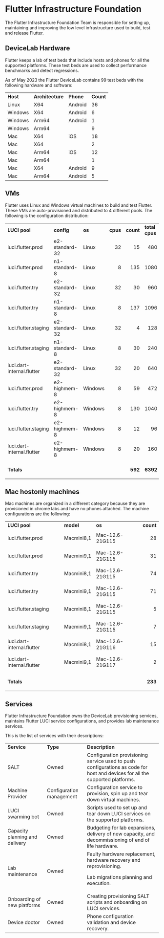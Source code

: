 # Flutter Infrastructure Foundation

The Flutter Infrastructure Foundation Team is responsible for setting up,
maintaining and improving the low level infrastructure used to build, test and
release Flutter.

## DeviceLab Hardware

Flutter keeps a lab of test beds that include hosts and phones for all the
supported platforms. These test beds are used to collect performance benchmarks
and detect regressions.

As of May 2023 the Flutter DeviceLab contains 99 test beds with the following
hardware and software:

<table>
  <tr>
   <td><strong>Host</strong>
   </td>
   <td><strong>Architecture</strong>
   </td>
   <td><strong>Phone</strong>
   </td>
   <td><strong>Count</strong>
   </td>
  </tr>
  <tr>
   <td>Linux
   </td>
   <td>X64
   </td>
   <td>Android
   </td>
   <td>36
   </td>
  </tr>
  <tr>
   <td>Windows
   </td>
   <td>X64
   </td>
   <td>Android
   </td>
   <td>6
   </td>
  </tr>
  <tr>
   <td>Windows
   </td>
   <td>Arm64
   </td>
   <td>Android
   </td>
   <td>1
   </td>
  </tr>
  <tr>
   <td>Windows
   </td>
   <td>Arm64
   </td>
   <td>
   </td>
   <td>9
   </td>
  </tr>
  <tr>
   <td>Mac
   </td>
   <td>X64
   </td>
   <td>iOS
   </td>
   <td>18
   </td>
  </tr>
  <tr>
   <td>Mac
   </td>
   <td>X64
   </td>
   <td>
   </td>
   <td>2
   </td>
  </tr>
  <tr>
   <td>Mac
   </td>
   <td>Arm64
   </td>
   <td>iOS
   </td>
   <td>12
   </td>
  </tr>
  <tr>
   <td>Mac
   </td>
   <td>Arm64
   </td>
   <td>
   </td>
   <td>1
   </td>
  </tr>
  <tr>
   <td>Mac
   </td>
   <td>X64
   </td>
   <td>Android
   </td>
   <td>9
   </td>
  </tr>
  <tr>
   <td>Mac
   </td>
   <td>Arm64
   </td>
   <td>Android
   </td>
   <td>5
   </td>
  </tr>
</table>

## VMs

Flutter uses Linux and Windows virtual machines to build and test Flutter. These
VMs are auto-provisioned and distributed to 4 different pools. The following is
the configuration distribution:

<table>
  <tr>
   <td style="background-color: null"><strong>LUCI pool</strong>
   </td>
   <td style="background-color: null"><strong>config</strong>
   </td>
   <td style="background-color: null"><strong>os</strong>
   </td>
   <td style="background-color: null"><strong>cpus</strong>
   </td>
   <td style="background-color: null"><strong>count</strong>
   </td>
   <td style="background-color: null"><strong>total cpus</strong>
   </td>
  </tr>
  <tr>
   <td style="background-color: null">luci.flutter.prod
   </td>
   <td style="background-color: null">e2-standard-32
   </td>
   <td style="background-color: null">Linux
   </td>
   <td style="background-color: null"><p style="text-align: right">
32</p>

</td>
   <td style="background-color: null"><p style="text-align: right">
15</p>

</td>
   <td style="background-color: null"><p style="text-align: right">
480</p>

</td>
  </tr>
  <tr>
   <td style="background-color: null">luci.flutter.prod
   </td>
   <td style="background-color: null">n1-standard-8
   </td>
   <td style="background-color: null">Linux
   </td>
   <td style="background-color: null"><p style="text-align: right">
8</p>

</td>
   <td style="background-color: null"><p style="text-align: right">
135</p>

</td>
   <td style="background-color: null"><p style="text-align: right">
1080</p>

</td>
  </tr>
  <tr>
   <td style="background-color: null">luci.flutter.try
   </td>
   <td style="background-color: null">e2-standard-32
   </td>
   <td style="background-color: null">Linux
   </td>
   <td style="background-color: null"><p style="text-align: right">
32</p>

</td>
   <td style="background-color: null"><p style="text-align: right">
30</p>

</td>
   <td style="background-color: null"><p style="text-align: right">
960</p>

</td>
  </tr>
  <tr>
   <td style="background-color: null">luci.flutter.try
   </td>
   <td style="background-color: null">n1-standard-8
   </td>
   <td style="background-color: null">Linux
   </td>
   <td style="background-color: null"><p style="text-align: right">
8</p>

</td>
   <td style="background-color: null"><p style="text-align: right">
137</p>

</td>
   <td style="background-color: null"><p style="text-align: right">
1096</p>

</td>
  </tr>
  <tr>
   <td style="background-color: null">luci.flutter.staging
   </td>
   <td style="background-color: null">e2-standard-32
   </td>
   <td style="background-color: null">Linux
   </td>
   <td style="background-color: null"><p style="text-align: right">
32</p>

</td>
   <td style="background-color: null"><p style="text-align: right">
4</p>

</td>
   <td style="background-color: null"><p style="text-align: right">
128</p>

</td>
  </tr>
  <tr>
   <td style="background-color: null">luci.flutter.staging
   </td>
   <td style="background-color: null">n1-standard-8
   </td>
   <td style="background-color: null">Linux
   </td>
   <td style="background-color: null"><p style="text-align: right">
8</p>

</td>
   <td style="background-color: null"><p style="text-align: right">
30</p>

</td>
   <td style="background-color: null"><p style="text-align: right">
240</p>

</td>
  </tr>
  <tr>
   <td style="background-color: null">luci.dart-internal.flutter
   </td>
   <td style="background-color: null">e2-standard-32
   </td>
   <td style="background-color: null">Linux
   </td>
   <td style="background-color: null"><p style="text-align: right">
32</p>

</td>
   <td style="background-color: null"><p style="text-align: right">
20</p>

</td>
   <td style="background-color: null"><p style="text-align: right">
640</p>

</td>
  </tr>
  <tr>
   <td style="background-color: null">luci.flutter.prod
   </td>
   <td style="background-color: null">e2-highmem-8
   </td>
   <td style="background-color: null">Windows
   </td>
   <td style="background-color: null"><p style="text-align: right">
8</p>

</td>
   <td style="background-color: null"><p style="text-align: right">
59</p>

</td>
   <td style="background-color: null"><p style="text-align: right">
472</p>

</td>
  </tr>
  <tr>
   <td style="background-color: null">luci.flutter.try
   </td>
   <td style="background-color: null">e2-highmem-8
   </td>
   <td style="background-color: null">Windows
   </td>
   <td style="background-color: null"><p style="text-align: right">
8</p>

</td>
   <td style="background-color: null"><p style="text-align: right">
130</p>

</td>
   <td style="background-color: null"><p style="text-align: right">
1040</p>

</td>
  </tr>
  <tr>
   <td style="background-color: null">luci.flutter.staging
   </td>
   <td style="background-color: null">e2-highmem-8
   </td>
   <td style="background-color: null">Windows
   </td>
   <td style="background-color: null"><p style="text-align: right">
8</p>

</td>
   <td style="background-color: null"><p style="text-align: right">
12</p>

</td>
   <td style="background-color: null"><p style="text-align: right">
96</p>

</td>
  </tr>
  <tr>
   <td style="background-color: null">luci.dart-internal.flutter
   </td>
   <td style="background-color: null">e2-highmem-8
   </td>
   <td style="background-color: null">Windows
   </td>
   <td style="background-color: null"><p style="text-align: right">
8</p>

</td>
   <td style="background-color: null"><p style="text-align: right">
20</p>

</td>
   <td style="background-color: null"><p style="text-align: right">
160</p>

</td>
  </tr>
  <tr>
   <td style="background-color: null">
   </td>
   <td style="background-color: null">
   </td>
   <td style="background-color: null">
   </td>
   <td style="background-color: null">
   </td>
   <td style="background-color: null">
   </td>
   <td style="background-color: null">
   </td>
  </tr>
  <tr>
   <td style="background-color: null"><strong>Totals</strong>
   </td>
   <td style="background-color: null">
   </td>
   <td style="background-color: null">
   </td>
   <td style="background-color: null">
   </td>
   <td style="background-color: null"><p style="text-align: right">
<strong>592</strong></p>

</td>
   <td style="background-color: null"><p style="text-align: right">
<strong>6392</strong></p>

</td>
  </tr>
</table>

## Mac hostonly machines

Mac machines are organized in a different category because they are provisioned
in chrome labs and have no phones attached. The machine configurations are the
following:

<table>
  <tr>
   <td style="background-color: null"><strong>LUCI pool</strong>
   </td>
   <td style="background-color: null"><strong>model</strong>
   </td>
   <td style="background-color: null"><strong>os</strong>
   </td>
   <td style="background-color: null"><strong>count</strong>
   </td>
  </tr>
  <tr>
   <td style="background-color: null">luci.flutter.prod
   </td>
   <td style="background-color: null">Macmini8,1
   </td>
   <td style="background-color: null">Mac-12.6-21G115
   </td>
   <td style="background-color: null"><p style="text-align: right">
28</p>

</td>
  </tr>
  <tr>
   <td style="background-color: null">luci.flutter.prod
   </td>
   <td style="background-color: null">Macmini9,1
   </td>
   <td style="background-color: null">Mac-12.6-21G115
   </td>
   <td style="background-color: null"><p style="text-align: right">
31</p>

</td>
  </tr>
  <tr>
   <td style="background-color: null">luci.flutter.try
   </td>
   <td style="background-color: null">Macmini8,1
   </td>
   <td style="background-color: null">Mac-12.6-21G115
   </td>
   <td style="background-color: null"><p style="text-align: right">
74</p>

</td>
  </tr>
  <tr>
   <td style="background-color: null">luci.flutter.try
   </td>
   <td style="background-color: null">Macmini9,1
   </td>
   <td style="background-color: null">Mac-12.6-21G115
   </td>
   <td style="background-color: null"><p style="text-align: right">
71</p>

</td>
  </tr>
  <tr>
   <td style="background-color: null">luci.flutter.staging
   </td>
   <td style="background-color: null">Macmini8,1
   </td>
   <td style="background-color: null">Mac-12.6-21G115
   </td>
   <td style="background-color: null"><p style="text-align: right">
5</p>

</td>
  </tr>
  <tr>
   <td style="background-color: null">luci.flutter.staging
   </td>
   <td style="background-color: null">Macmini9,1
   </td>
   <td style="background-color: null">Mac-12.6-21G115
   </td>
   <td style="background-color: null"><p style="text-align: right">
7</p>

</td>
  </tr>
  <tr>
   <td style="background-color: null">luci.dart-internal.flutter
   </td>
   <td style="background-color: null">Macmini8,1
   </td>
   <td style="background-color: null">Mac-12.6-21G116
   </td>
   <td style="background-color: null"><p style="text-align: right">
15</p>

</td>
  </tr>
  <tr>
   <td style="background-color: null">luci.dart-internal.flutter
   </td>
   <td style="background-color: null">Macmini9,1
   </td>
   <td style="background-color: null">Mac-12.6-21G117
   </td>
   <td style="background-color: null"><p style="text-align: right">
2</p>

</td>
  </tr>
  <tr>
   <td style="background-color: null">
   </td>
   <td style="background-color: null">
   </td>
   <td style="background-color: null">
   </td>
   <td style="background-color: null">
   </td>
  </tr>
  <tr>
   <td style="background-color: null"><strong>Totals</strong>
   </td>
   <td style="background-color: null">
   </td>
   <td style="background-color: null">
   </td>
   <td style="background-color: null"><p style="text-align: right">
<strong>233</strong></p>

</td>
  </tr>
</table>

## Services

Flutter Infrastructure Foundation owns the DeviceLab provisioning services,
maintains Flutter LUCI service configurations, and provides lab maintenance
services.

This is the list of services with their descriptions:

<table>
  <tr>
   <td><strong>Service</strong>
   </td>
   <td><strong>Type</strong>
   </td>
   <td><strong>Description</strong>
   </td>
  </tr>
  <tr>
   <td>SALT
   </td>
   <td>Owned
   </td>
   <td>Configuration provisioning service used to push configurations as code for host and devices for all the supported platforms.
   </td>
  </tr>
  <tr>
   <td>Machine Provider
   </td>
   <td>Configuration management
   </td>
   <td>Configuration service to provision, spin up and tear down virtual machines.
   </td>
  </tr>
  <tr>
   <td>LUCI swarming bot
   </td>
   <td>Owned
   </td>
   <td>Scripts used to set up and tear down LUCI services on the supported platforms.
   </td>
  </tr>
  <tr>
   <td>Capacity planning and delivery
   </td>
   <td>Owned
   </td>
   <td>Budgeting for lab expansions, delivery of new capacity, and decommissioning of end of life hardware.
   </td>
  </tr>
  <tr>
   <td>Lab maintenance
   </td>
   <td>Owned
   </td>
   <td>Faulty hardware replacement, hardware recovery and reprovisioning.
<p>
Lab migrations planning and execution.
   </td>
  </tr>
  <tr>
   <td>Onboarding of new platforms
   </td>
   <td>Owned
   </td>
   <td>Creating provisioning SALT scripts and onboarding on LUCI services.
   </td>
  </tr>
  <tr>
   <td>Device doctor
   </td>
   <td>Owned
   </td>
   <td>Phone configuration validation and device recovery.
   </td>
  </tr>
</table>
